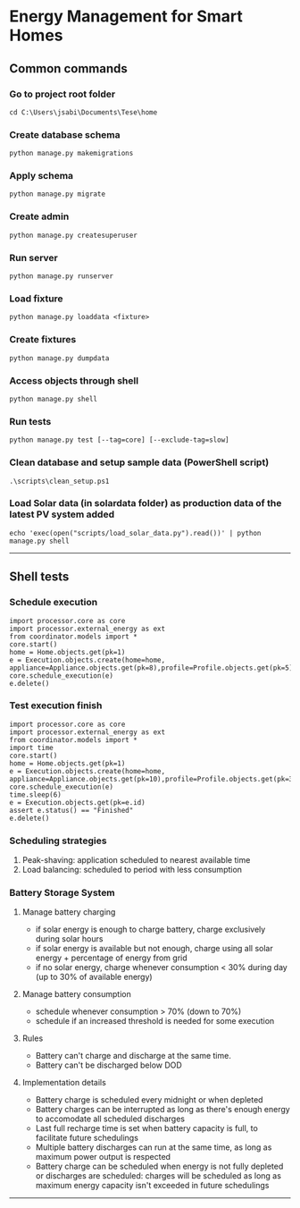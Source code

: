 # Energy Management for Smart Homes

## Common commands
### Go to project root folder
`cd C:\Users\jsabi\Documents\Tese\home`

### Create database schema
`python manage.py makemigrations`

### Apply schema
`python manage.py migrate`

### Create admin
`python manage.py createsuperuser`

### Run server
`python manage.py runserver`

### Load fixture
`python manage.py loaddata <fixture>`

### Create fixtures
`python manage.py dumpdata`

### Access objects through shell
`python manage.py shell`

### Run tests
`python manage.py test [--tag=core] [--exclude-tag=slow]`

### Clean database and setup sample data (PowerShell script)
`.\scripts\clean_setup.ps1`

### Load Solar data (in solardata folder) as production data of the latest PV system added
`echo 'exec(open("scripts/load_solar_data.py").read())' | python manage.py shell`

---

## Shell tests
### Schedule execution
```
import processor.core as core
import processor.external_energy as ext
from coordinator.models import *
core.start()
home = Home.objects.get(pk=1)
e = Execution.objects.create(home=home, appliance=Appliance.objects.get(pk=8),profile=Profile.objects.get(pk=5))
core.schedule_execution(e)
e.delete()
```
### Test execution finish 
```
import processor.core as core
import processor.external_energy as ext
from coordinator.models import *
import time
core.start()
home = Home.objects.get(pk=1)
e = Execution.objects.create(home=home, appliance=Appliance.objects.get(pk=10),profile=Profile.objects.get(pk=30))
core.schedule_execution(e)
time.sleep(6)
e = Execution.objects.get(pk=e.id)
assert e.status() == "Finished"
e.delete()
```

<!--
---

## Complex scenarios
### Scenario 1: average consumption

User wakes up at 7:00 AM, takes a warm shower, prepares their breakfast with the coffee machine and the toaster.
Leaves to work with their electric car.
Comes home at 18:00 PM. Turns on the television, 

```
from coordinator.models import *
import time
home = Home.objects.get(pk=1)
midnight = timezone.now().replace(hour=0, minute=0, second=0, microsecond=0)+timezone.timedelta(days=1)
e1 = Execution.objects.create(home=home, request_time=midnight+timezone.timedelta(hours=7),
appliance=Appliance.objects.get(pk=5),profile=Profile.objects.get(pk=19))
e1 = Execution.objects.create(home=home, request_time=midnight+timezone.timedelta(hours=7),
    appliance=Appliance.objects.get(pk=1))


# Television
Execution.objects.create(home=home,appliance=Appliance.objects.get(pk=1),profile=Profile.objects.get(pk=20))
# Microwave
Execution.objects.create(home=home,appliance=Appliance.objects.get(pk=2),profile=Profile.objects.get(pk=1))
Execution.objects.create(home=home,appliance=Appliance.objects.get(pk=2),profile=Profile.objects.get(pk=2))
Execution.objects.create(home=home,appliance=Appliance.objects.get(pk=2),profile=Profile.objects.get(pk=3))
# Oven
Execution.objects.create(home=home,appliance=Appliance.objects.get(pk=3),profile=Profile.objects.get(pk=4))
# Heater (bedroom)
Execution.objects.create(home=home,appliance=Appliance.objects.get(pk=4),profile=Profile.objects.get(pk=17))
# Water heater
Execution.objects.create(home=home,appliance=Appliance.objects.get(pk=5),profile=Profile.objects.get(pk=19))
# Washing Machine
Execution.objects.create(home=home,appliance=Appliance.objects.get(pk=6),profile=Profile.objects.get(pk=10))
Execution.objects.create(home=home,appliance=Appliance.objects.get(pk=6),profile=Profile.objects.get(pk=11))
# Dishwasher
Execution.objects.create(home=home,appliance=Appliance.objects.get(pk=7),profile=Profile.objects.get(pk=7))
Execution.objects.create(home=home,appliance=Appliance.objects.get(pk=7),profile=Profile.objects.get(pk=8))
Execution.objects.create(home=home,appliance=Appliance.objects.get(pk=7),profile=Profile.objects.get(pk=9))
# Air Conditioner
Execution.objects.create(home=home,appliance=Appliance.objects.get(pk=8),profile=Profile.objects.get(pk=5))
# Fridge
Execution.objects.create(home=home,appliance=Appliance.objects.get(pk=9),profile=Profile.objects.get(pk=6))
# Coffee Machine
Execution.objects.create(home=home,appliance=Appliance.objects.get(pk=10),profile=Profile.objects.get(pk=13))
# Vacuum Cleaner
Execution.objects.create(home=home,appliance=Appliance.objects.get(pk=11),profile=Profile.objects.get(pk=12))
# Electric Vehicle
Execution.objects.create(home=home,appliance=Appliance.objects.get(pk=12),profile=Profile.objects.get(pk=21))
# Phone Charger

# Laptop Charger

# Hair Dryer


```

#### Single-house consumption with unlimited threshold - baseline


#### Single-house consumption


```
import processor.core as core
import processor.external_energy as ext
from coordinator.models import *
import time
core.start()
home = Home.objects.get(pk=1)

```
---
-->


### Scheduling strategies
1. Peak-shaving: application scheduled to nearest available time
2. Load balancing: scheduled to period with less consumption

### Battery Storage System
1. Manage battery charging
    * if solar energy is enough to charge battery, charge exclusively during solar hours
    * if solar energy is available but not enough, charge using all solar energy + percentage of energy from grid
    * if no solar energy, charge whenever consumption < 30% during day (up to 30% of available energy)

2. Manage battery consumption
    * schedule whenever consumption > 70% (down to 70%)
    * schedule if an increased threshold is needed for some execution

3. Rules
    * Battery can't charge and discharge at the same time.
    * Battery can't be discharged below DOD

4. Implementation details
    * Battery charge is scheduled every midnight or when depleted
    * Battery charges can be interrupted as long as there's enough energy to accomodate all scheduled discharges
    * Last full recharge time is set when battery capacity is full, to facilitate future schedulings
    * Multiple battery discharges can run at the same time, as long as maximum power output is respected
    * Battery charge can be scheduled when energy is not fully depleted or discharges are scheduled: charges will be scheduled as long as maximum energy capacity isn't exceeded in future schedulings

---

<!-- 
## Technical Documentation

### Object classes

### SchedulerManager

The SchedulerManager receives requests from appliances that need to be executed or stopped, acting as a local server. It is primarily responsible for managing execution lifecycles. To do so, it needs to keep track of the available energy resources across the next hours, accounting for the energy to be consumed by running or pending (scheduled) executions until their expected end.

Each execution has a priority ranging from 1 to 10, where 10 is the highest priority and 1 is the lowest. This priority is calculated when the start request is processed, based on the priority class and maximum delay parameters defined by the user, and updated periodically.


#### Start request handling logic

When a start request arrives, the script checks if there is enough available power to run the appliance immediately. This option is preferred in situations of low energy demand, 

> Setting: don't start immediately if execution is not interruptible? or don't start immediately if power is above xx% of limit? -->
<!--
### Appliance categorization
An effective HEMS solution depends on accurate parametrization of appliance behaviour and time sensitiveness. Appliances can be primarily categorized regarding their ability to interrupt and resume their work. Some appliances can stop and resume with little to no loss of progress, such as recent models of washing machines or HVAC. These machines either keep track of their current progress, or perform a single task with continuous output, where an interruption at opportune times is considered acceptable by the user. Appliances within this category are classified as interruptible. On the other hand, appliances that are unable to resume their progress on restart, require a significant amount of energy to go back to the state before shutdown, or simply require continuous execution to achieve a goal, are considered non-interruptible. Examples are the oven, coffee machine, or even the television during an important segment.

[Priority categorization]


In previous iterations of the proposed solution, there was additional separation between schedulable and non-schedulable appliances, regarding their compatibility with a scheduling solution at all. For example, a fridge requires constant execution and regulates its own cooling efficiently. Users typically don't unplug a fridge, at the risk of spoiling food inside. However, a fridge can simply be classified as a non-interruptible appliance with maximum priority and unlimited duration of usage.

### Scheduling strategy

In this paper, a challenging scheduling problem arose from the context of energy management. Scheduling solutions are frequently designed for a "one-job-to-one-processor" pattern, where only one job can be executed at a time. The pattern assumes every job uses the same amount of resources at any point during their execution, corresponding to the exact capacity of the processor, so the only constraint is time.

Other jobs waiting for execution are organized in a queue. The arrival time of said jobs can be fixed or variable. If the arrival time is fixed, all jobs are known during the scheduling and can be sorted immediately, by execution time or external factors described by a discretized priority function. But with a variable rate of arrival, a job i that would be scheduled before job j in a fixed arrival setting may arrive later, and not be able to get processed immediately. Logically, the priority of job i is higher than of job j, thus it should complete before all jobs j in queue. It must be decided if the queue behavior is head-of-the-line, where the current job is not interrupted but job i is placed ahead of all lower-priority jobs, or preemptive, where the current job is interrupted to execute the higher-priority job j. Within the preemptive queue model, job i may need to be started from the beginning (preemptive restart) or keep its progress (preemptive resume). The queue behavior depends on the context of the problem and the constraints of the jobs.

Algorithms are developed to optimize a certain function, an objective measure of the scheduling performance. The most common goal is minimization of makespan - the total time required to execute all jobs. Once again, it is adequate for systems only constrained by processing time. Other criteria include lateness, earliness and tardiness, measurements that relate the deadline and completion time of each job. Throughput and fairness are useful metrics in scheduling systems with homogeneous jobs. 

However, in a house or building, multiple appliances can run simultaneously and independently, there being no restriction on the number of jobs. Executions are heterogeneous in running times and energy consumption, varying according to the energy profile and typical duration of usage of each application. Users can activate appliances at any time and stop them manually, earlier than predicted. [What else?]

[Reapproach paragraph above with scheduling-specific terms]

[Stochastic scheduling?]
[Utility Function]

#### Appliance lifecycle

#### Utility function
Use deterministic priorities to avoid appliances cycling between on and off?

### Solar energy representation
[PVWatts]
[hourly averages for each month, calculated for location coordinates based on European data]

### Multi-house mode
[Recommendations]

### Interprocess communication
 - ZeroMQ (pyzmq)

### Future work
Use real power, measured or reported by appliances, or a more accurate estimate based on the consumption profile across time
Integrate proximity to desired temperature as a criteria for HVAC appliance priority decision

---

### Useful links / papers

[1] H. Li, C. Zang, P. Zeng, H. Yu, Z. Li and N. Fenglian, "Optimal home energy management integrating random PV and appliances based on stochastic programming," 2016 Chinese Control and Decision Conference (CCDC), 2016, pp. 429-434, doi: 10.1109/CCDC.2016.7531023.

-->